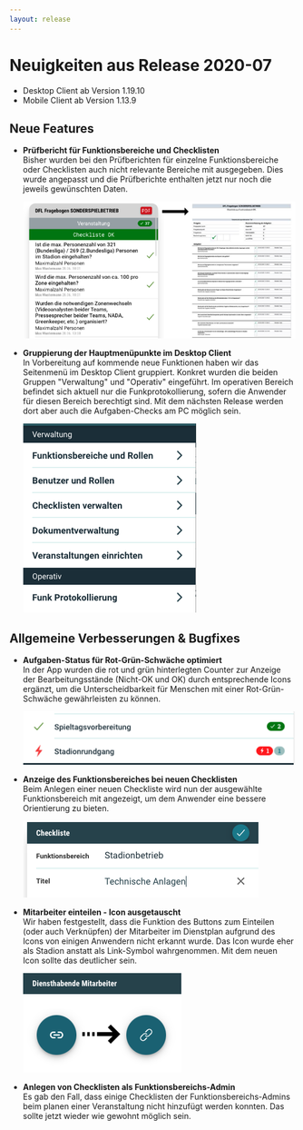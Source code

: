 ```yaml
---
layout: release
---
```


# Neuigkeiten aus Release 2020-07

* Desktop Client ab Version 1.19.10
* Mobile Client ab Version 1.13.9

## Neue Features
- **Prüfbericht für Funktionsbereiche und Checklisten** <br>
Bisher wurden bei den Prüfberichten für einzelne Funktionsbereiche oder Checklisten auch nicht relevante Bereiche mit ausgegeben. Dies wurde angepasst und die Prüfberichte enthalten jetzt nur noch die jeweils gewünschten Daten.

  ![Prüfbericht Checkliste](Bilder/pruefbericht_checkliste.png)

- **Gruppierung der Hauptmenüpunkte im Desktop Client** <br>
In Vorbereitung auf kommende neue Funktionen haben wir das Seitenmenü im Desktop Client gruppiert. Konkret wurden die beiden Gruppen "Verwaltung" und "Operativ" eingeführt. Im operativen Bereich befindet sich aktuell nur die Funkprotokollierung, sofern die Anwender für diesen Bereich berechtigt sind. Mit dem nächsten Release werden dort aber auch die Aufgaben-Checks am PC möglich sein.

  ![Menü Gruppierung](Bilder/menu_gruppen.png)


## Allgemeine Verbesserungen & Bugfixes

- **Aufgaben-Status für Rot-Grün-Schwäche optimiert** <br>
In der App wurden die rot und grün hinterlegten Counter zur Anzeige der Bearbeitungsstände (Nicht-OK und OK) durch entsprechende Icons ergänzt, um die Unterscheidbarkeit für Menschen mit einer Rot-Grün-Schwäche gewährleisten zu können.

  ![Counter mit Icons](Bilder/counter-mit-icons.png)

- **Anzeige des Funktionsbereiches bei neuen Checklisten** <br>
Beim Anlegen einer neuen Checkliste wird nun der ausgewählte Funktionsbereich mit angezeigt, um dem Anwender eine bessere Orientierung zu bieten.

  ![Checkliste mit Funktionsbereich](Bilder/checkliste-fb-anzeige.png)

- **Mitarbeiter einteilen - Icon ausgetauscht** <br>
Wir haben festgestellt, dass die Funktion des Buttons zum Einteilen (oder auch Verknüpfen) der Mitarbeiter im Dienstplan aufgrund des Icons von einigen Anwendern nicht erkannt wurde. Das Icon wurde eher als Stadion anstatt als Link-Symbol wahrgenommen. Mit dem neuen Icon sollte das deutlicher sein.

  ![Neues zuordnen Icon](Bilder/zuordnen_icon.png)


- **Anlegen von Checklisten als Funktionsbereichs-Admin** <br>
Es gab den Fall, dass einige Checklisten der Funktionsbereichs-Admins beim planen einer Veranstaltung nicht hinzufügt werden konnten. Das sollte jetzt wieder wie gewohnt möglich sein.


